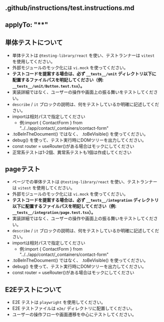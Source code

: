 ## .github/instructions/test.instructions.md

## applyTo: "\*\*"

## 単体テストについて
- 単体テストは `@testing-library/react` を使い、テストランナーは `vitest` を使用してください。
- 外部モジュールのモック化には `vi.mock` を使ってください。
- **テストコードを提案する場合は、必ず `__tests__/unit` ディレクトリ以下に配置するファイルパスを明記してください（例: `__tests__/unit/Button.test.tsx`）。**
- 実装詳細ではなく、ユーザーの操作や画面上の振る舞いをテストしてください。
- `describe` / `it` ブロックの説明は、何をテストしているか明確に記述してください。
- importは相対パスで指定してください
  - 例:import { ContactForm } from "../../app/contact/_containers/contact-form"
- .toBeInTheDocument() ではなく、 .toBeVisible() を使ってください。
- debug() を使って、テスト実行時にDOMツリーを出力してください。
- const router = useRouter()がある場合はモックにしてください
- 正常系テストは1-2個、異常系テストも1個は作成してください

## pageテスト
- ページでの単体テストは `@testing-library/react` を使い、テストランナーは `vitest` を使用してください。
- 外部モジュールのモック化には `vi.mock` を使ってください。
- **テストコードを提案する場合は、必ず `__tests__/integration` ディレクトリ以下に配置するファイルパスを明記してください（例: `__tests__/integration/page.test.tsx`）。**
- 実装詳細ではなく、ユーザーの操作や画面上の振る舞いをテストしてください。
- `describe` / `it` ブロックの説明は、何をテストしているか明確に記述してください。
- importは相対パスで指定してください
  - 例:import { ContactForm } from "../../app/contact/_containers/contact-form"
- .toBeInTheDocument() ではなく、 .toBeVisible() を使ってください。
- debug() を使って、テスト実行時にDOMツリーを出力してください。
- const router = useRouter()がある場合はモックにしてください

## E2Eテストについて
- E2E テストは `playwright` を使用してください。
- E2E テストファイルは `e2e/` ディレクトリに配置してください。
- ユーザーの操作フローや画面遷移を中心にテストしてください。
